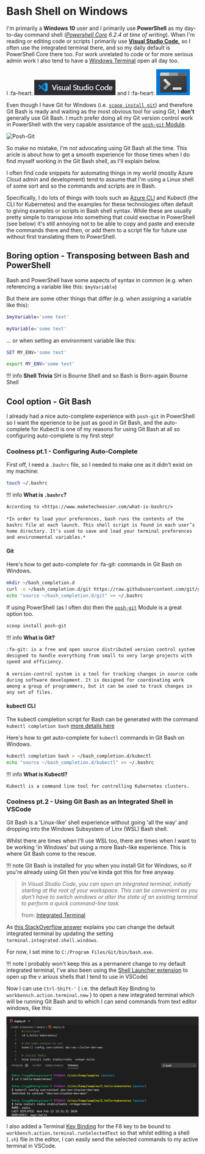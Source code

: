 # Bash Shell on Windows

I'm primarily a **Windows 10** user and I primarily use **PowerShell** as my day-to-day command shell (*[Powershell Core](https://github.com/powershell/powershell) 6.2.4 at time of writing*). When I'm reading or editing code or scripts I primarily use [**Visual Studio Code,**](https://code.visualstudio.com/) so I often use the integrated terminal there, and so my daily default is PowerShell Core there too. For work unrelated to code or for more serious admin work I also tend to have a [Windows Terminal](https://github.com/microsoft/terminal) open all day too.

I :fa-heart: ![Visual Studio Code logo](media/vscode-logo.png) and I :fa-heart: ![Windows Terminal](media/windows-terminal.png) 

Even though I have Git for Windows (i.e. [`scoop install git`](scoop.md)) and therefore Git Bash is ready and waiting as the most obvious tool for using Git, I **don't** generally use Git Bash. I much prefer doing all my Git version control work in PowerShell with the very capable assistance of the [`posh-git` Module](https://github.com/dahlbyk/posh-git).

![Posh-Git](https://github.com/dahlbyk/posh-git/wiki/images/PromptDefaultLong.png)

So make no mistake, I'm not advocating using Git Bash all the time. This aricle is about how to get a smooth experience for those times when I do find myself working in the Git Bash shell, as I'll explain below.

I often find code snippets for automating things in my world (mostly Azure Cloud admin and development) tend to assume that I'm using a Linux shell of some sort and so the commands and scripts are in Bash.

Specifically, I do lots of things with tools such as [Azure CLI](https://docs.microsoft.com/en-us/cli/azure/?view=azure-cli-latest) and Kubectl (the CLI for Kubernetes) and the examples for these technologies often default to giving examples or scripts in Bash shell syntax. While these are usually pretty simple to transpose into something that could exectue in PowerShell (see below) it's still annoying not to be able to copy and paste and execute the commands there and then, or add them to a script file for future use without first translating them to PowerShell.

## Boring option - Transposing between Bash and PowerShell

Bash and PowerShell have some aspects of syntax in common (e.g. when referencing a variable like this: `$myVariable`)

But there are some other things that differ (e.g. when assigning a variable like this):

``` powershell tab="PowerShell"
$myVariable='some text'
```

``` bash tab="Bash"
myVariable='some text'
```

... or when setting an environment variable like this:

``` PowerShell tab="PowerShell"
SET MY_ENV='some text'
```

``` bash tab="Bash"
export MY_ENV='some text'
```

!!! info
    **Shell Trivia**
    SH is Bourne Shell and so Bash is Born-again Bourne Shell

## Cool option - Git Bash

I already had a nice auto-complete experience with `posh-git` in PowerShell so I want the eperience to be just as good in Git Bash, and the auto-complete for Kubectl is one of my reasons for using Git Bash at all so configuring auto-complete is my first step!

### Coolness pt.1 - Configuring Auto-Complete 

First off, I need a `.bashrc` file, so I needed to make one as it didn't exist on my machine:

```bash
touch ~/.bashrc
```

!!! info
    **What is `.bashrc`?**

    According to <https://www.maketecheasier.com/what-is-bashrc/>
    
    *In order to load your preferences, bash runs the contents of the bashrc file at each launch. This shell script is found in each user’s home directory. It’s used to save and load your terminal preferences and environmental variables.*

#### Git

Here's how to get auto-complete for :fa-git: commands in Git Bash on Windows.

```bash
mkdir ~/bash_completion.d   
curl -o ~/bash_completion.d/git https://raw.githubusercontent.com/git/git/master/contrib/completion/git-completion.bash
echo "source ~/bash_completion.d/git" >> ~/.bashrc
```

If using PowerShell (as I often do) then the [`posh-git`](https://github.com/dahlbyk/posh-git) Module is a great option too.
```powershell
scoop install posh-git
```

!!! info 
    **What is Git?**
    
    :fa-git: is a free and open source distributed version control system designed to handle everything from small to very large projects with speed and efficiency.
    
    A version-control system is a tool for tracking changes in source code during software development. It is designed for coordinating work among a group of programmers, but it can be used to track changes in any set of files.

#### kubectl CLI

The kubectl completion script for Bash can be generated with the command `kubectl completion bash` [more details here](https://kubernetes.io/docs/tasks/tools/install-kubectl/#optional-kubectl-configurations)

Here's how to get auto-complete for `kubectl` commands in Git Bash on Windows.

```bash
kubectl completion bash > ~/bash_completion.d/kubectl
echo "source ~/bash_completion.d/kubectl" >> ~/.bashrc
```

!!! info 
    **What is Kubectl?**
    
    Kubectl is a command line tool for controlling Kubernetes clusters.


### Coolness pt.2 - Using Git Bash as an Integrated Shell in VSCode

Git Bash is a 'Linux-like' shell experience without going 'all the way' and dropping into the Windows Subsystem of Linx (WSL) Bash shell.

Whilst there are times when I'll use WSL too, there are times when I want to be working 'in Windows' but using a more Bash-like experience. This is where Git Bash come to the rescue.

!!! note
    Git Bash is installed for you when you install Git for Windows, so if you're already using Git then you've kinda got this for free anyway.

> *In Visual Studio Code, you can open an integrated terminal, initially starting at the root of your workspace. This can be convenient as you don't have to switch windows or alter the state of an existing terminal to perform a quick command-line task.*
>
> from: [Integrated Terminal](https://code.visualstudio.com/docs/editor/integrated-terminal)

As [this StackOverflow answer](https://stackoverflow.com/a/40489824/5351) explains you can change the default integrated terminal by updating the setting `terminal.integrated.shell.windows`.

For now, I set mine to `C:/Program Files/Git/bin/bash.exe`.

!!! note
    I probably won't keep this as a permanent change to my default integrated terminal, I've also been using the [Shell Launcher extension](https://marketplace.visualstudio.com/items?itemName=Tyriar.shell-launcher) to open up the v arious shells that I tend to use in VSCode)

Now I can use `Ctrl-Shift-'` ( i.e. the default Key Binding to `workbennch.action.terminal.new` ) to open a new integrated terminal which will be running Git Bash and to which I can send commands from text editor windows, like this:

![Image](media/git-bash-vscode.png?raw=true)

I also added a Terminal [Key Binding](https://code.visualstudio.com/docs/getstarted/keybindings) for the F8 key to be bound to  `workbench.action.terminal.runSelectedText` so that whilst editing a shell (`.sh`) file in the editor, I can easily send the selected commands to my active terminal in VSCode.